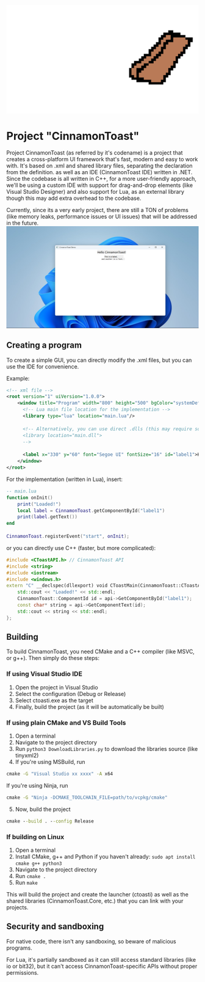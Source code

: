 <img src="./resources/pctoast.png">

# Project "CinnamonToast"
Project CinnamonToast (as referred by it's codename) is a project that creates a cross-platform UI framework that's fast, modern and easy to work with. It's based on .xml and shared library files, separating the declaration from the definition. as well as an IDE (CinnamonToast IDE) written in .NET. 
Since the codebase is all written in C++, for a more user-friendly approach, we'll be using a custom IDE with support for drag-and-drop elements (like Visual Studio Designer) and also support for Lua, as an external library though this may add extra overhead to the codebase.

Currently, since its a very early project, there are still a TON of problems (like memory leaks, performance issues or UI issues) that will be addressed in the future.
<img src="./resources/screenshot.png">
## Creating a program
To create a simple GUI, you can directly modify the .xml files, but you can use the IDE for convenience.

Example:
```xml
<!-- xml file -->
<root version="1" uiVersion="1.0.0">
    <window title="Program" width="800" height="500" bgColor="systemDefault" id="mainWindow">
      <!-- Lua main file location for the implementation -->
      <library type="lua" location="main.lua"/>

      <!-- Alternatively, you can use direct .dlls (this may require some C++ programming)
      <library location="main.dll">
      -->

      <label x="330" y="60" font="Segoe UI" fontSize="16" id="label1">Hello, world!</label>
    </window>
</root>
```

For the implementation (written in Lua), insert:
```lua
-- main.lua
function onInit()
    print("Loaded!")
    local label = CinnamonToast.getComponentById("label1")
    print(label.getText())
end

CinnamonToast.registerEvent("start", onInit);
```

or you can directly use C++ (faster, but more complicated):
```cpp
#include <CToastAPI.h> // CinnamonToast API
#include <string>
#include <iostream>
#include <windows.h>
extern "C" __declspec(dllexport) void CToastMain(CinnamonToast::CToastAPI* api) {
    std::cout << "Loaded!" << std::endl;
    CinnamonToast::ComponentId id = api->GetComponentById("label1");
    const char* string = api->GetComponentText(id);
    std::cout << string << std::endl;
};
```

## Building
To build CinnamonToast, you need CMake and a C++ compiler (like MSVC, or g++). Then simply do these steps:
### If using Visual Studio IDE
1. Open the project in Visual Studio
2. Select the configuration (Debug or Release)
3. Select ctoasti.exe as the target
4. Finally, build the project (as it will be automatically be built)

### If using plain CMake and VS Build Tools
1. Open a terminal
2. Navigate to the project directory
3. Run `python3 DownloadLibraries.py` to download the libraries source (like tinyxml2)
4. If you're using MSBuild, run
```cmd
cmake -G "Visual Studio xx xxxx" -A x64
```
If you're using Ninja, run
```cmd
cmake -G "Ninja -DCMAKE_TOOLCHAIN_FILE=path/to/vcpkg/cmake"
```
5. Now, build the project
```cmd
cmake --build . --config Release
```
### If building on Linux
1. Open a terminal
2. Install CMake, g++ and Python if you haven't already: `sudo apt install cmake g++ python3`
3. Navigate to the project directory
5. Run `cmake .`
6. Run `make`

This will build the project and create the launcher (ctoasti) as well as the shared libraries (CinnamonToast.Core, etc.) that you can link with your projects.

## Security and sandboxing
For native code, there isn't any sandboxing, so beware of malicious programs. 

For Lua, it's partially sandboxed as it can still access standard libraries (like io or bit32), but it can't access CinnamonToast-specific APIs without proper permissions.
